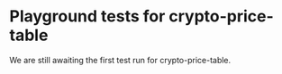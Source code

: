 # Playground tests for crypto-price-table
We are still awaiting the first test run for crypto-price-table.
